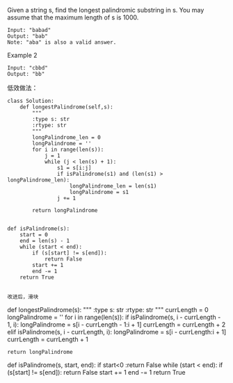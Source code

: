 Given a string s, find the longest palindromic substring in s. You may assume that the maximum length of s is 1000.

```
Input: "babad"
Output: "bab"
Note: "aba" is also a valid answer.
```

Example 2

```
Input: "cbbd"
Output: "bb"
```
低效做法：
```
class Solution:
    def longestPalindrome(self,s):
        """
        :type s: str
        :rtype: str
        """
        longPalindrome_len = 0
        longPalindrome = ''
        for i in range(len(s)):
            j = 1
            while (j < len(s) + 1):
                s1 = s[i:j]
                if isPalindrome(s1) and (len(s1) > longPalindrome_len):
                    longPalindrome_len = len(s1)
                    longPalindrome = s1
                j += 1

        return longPalindrome


def isPalindrome(s):
    start = 0
    end = len(s) - 1
    while (start < end):
        if (s[start] != s[end]):
            return False
        start += 1
        end -= 1
    return True


改进后，滑块

```
def longestPalindrome(s):
    """
    :type s: str
    :rtype: str
    """
    currLength = 0
    longPalindrome = ''
    for i in range(len(s)):
        if isPalindrome(s, i - currLength - 1, i):
            longPalindrome = s[i - currLength - 1:i + 1]
            currLength = currLength + 2
        elif isPalindrome(s, i - currLength, i):
            longPalindrome = s[i - currLength:i + 1]
            currLength = currLength + 1

    return longPalindrome


def isPalindrome(s, start, end):
    if start<0 :return False
    while (start < end):
        if (s[start] != s[end]):
            return False
        start += 1
        end -= 1
    return True
```
